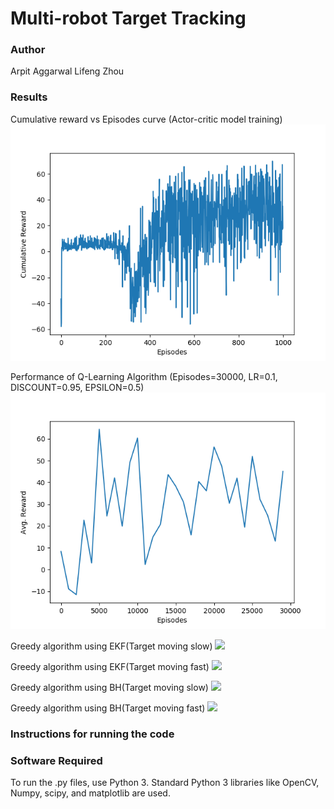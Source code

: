 # Multi-robot Target Tracking


### Author
Arpit Aggarwal
Lifeng Zhou


### Results

Cumulative reward vs Episodes curve (Actor-critic model training)
![](outputs/reward.png) 

Performance of Q-Learning Algorithm (Episodes=30000, LR=0.1, DISCOUNT=0.95, EPSILON=0.5)
![](outputs/qlearning_reward.png)

Greedy algorithm using EKF(Target moving slow)
![](https://j.gifs.com/L7yk4X.gif)

Greedy algorithm using EKF(Target moving fast)
![](https://j.gifs.com/QnEp90.gif)

Greedy algorithm using BH(Target moving slow)
![](https://j.gifs.com/ZYQQOv.gif)

Greedy algorithm using BH(Target moving fast)
![](https://j.gifs.com/3QDDRr.gif)


### Instructions for running the code


### Software Required
To run the .py files, use Python 3. Standard Python 3 libraries like OpenCV, Numpy, scipy, and matplotlib are used.
